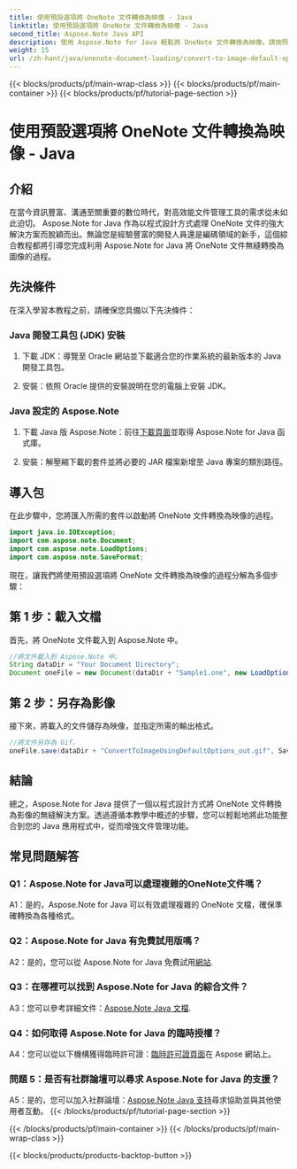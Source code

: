 ```yaml
---
title: 使用預設選項將 OneNote 文件轉換為映像 - Java
linktitle: 使用預設選項將 OneNote 文件轉換為映像 - Java
second_title: Aspose.Note Java API
description: 使用 Aspose.Note for Java 輕鬆將 OneNote 文件轉換為映像。請按照此逐步教學進行無縫整合。
weight: 15
url: /zh-hant/java/onenote-document-loading/convert-to-image-default-options/
---
```


{{< blocks/products/pf/main-wrap-class >}}
{{< blocks/products/pf/main-container >}}
{{< blocks/products/pf/tutorial-page-section >}}

# 使用預設選項將 OneNote 文件轉換為映像 - Java

## 介紹

在當今資訊豐富、溝通至關重要的數位時代，對高效能文件管理工具的需求從未如此迫切。 Aspose.Note for Java 作為以程式設計方式處理 OneNote 文件的強大解決方案而脫穎而出。無論您是經驗豐富的開發人員還是編碼領域的新手，這個綜合教程都將引導您完成利用 Aspose.Note for Java 將 OneNote 文件無縫轉換為圖像的過程。

## 先決條件

在深入學習本教程之前，請確保您具備以下先決條件：

### Java 開發工具包 (JDK) 安裝

1. 下載 JDK：導覽至 Oracle 網站並下載適合您的作業系統的最新版本的 Java 開發工具包。
   
2. 安裝：依照 Oracle 提供的安裝說明在您的電腦上安裝 JDK。

### Java 設定的 Aspose.Note

1. 下載 Java 版 Aspose.Note：前往[下載頁面](https://releases.aspose.com/note/java/)並取得 Aspose.Note for Java 函式庫。
   
2. 安裝：解壓縮下載的套件並將必要的 JAR 檔案新增至 Java 專案的類別路徑。

## 導入包

在此步驟中，您將匯入所需的套件以啟動將 OneNote 文件轉換為映像的過程。

```java
import java.io.IOException;
import com.aspose.note.Document;
import com.aspose.note.LoadOptions;
import com.aspose.note.SaveFormat;
```

現在，讓我們將使用預設選項將 OneNote 文件轉換為映像的過程分解為多個步驟：

## 第 1 步：載入文檔

首先，將 OneNote 文件載入到 Aspose.Note 中。

```java
//將文件載入到 Aspose.Note 中。
String dataDir = "Your Document Directory";
Document oneFile = new Document(dataDir + "Sample1.one", new LoadOptions());
```

## 第 2 步：另存為影像

接下來，將載入的文件儲存為映像，並指定所需的輸出格式。

```java
//將文件另存為 Gif。
oneFile.save(dataDir + "ConvertToImageUsingDefaultOptions_out.gif", SaveFormat.Gif);
```

## 結論

總之，Aspose.Note for Java 提供了一個以程式設計方式將 OneNote 文件轉換為影像的無縫解決方案。透過遵循本教學中概述的步驟，您可以輕鬆地將此功能整合到您的 Java 應用程式中，從而增強文件管理功能。

## 常見問題解答

### Q1：Aspose.Note for Java可以處理複雜的OneNote文件嗎？

A1：是的，Aspose.Note for Java 可以有效處理複雜的 OneNote 文檔，確保準確轉換為各種格式。

### Q2：Aspose.Note for Java 有免費試用版嗎？

 A2：是的，您可以從 Aspose.Note for Java 免費試用[網站](https://releases.aspose.com/).

### Q3：在哪裡可以找到 Aspose.Note for Java 的綜合文件？

 A3：您可以參考詳細文件：[Aspose.Note Java 文檔](https://reference.aspose.com/note/java/).

### Q4：如何取得 Aspose.Note for Java 的臨時授權？

 A4：您可以從以下機構獲得臨時許可證：[臨時許可證頁面](https://purchase.aspose.com/temporary-license/)在 Aspose 網站上。

### 問題 5：是否有社群論壇可以尋求 Aspose.Note for Java 的支援？

 A5：是的，您可以加入社群論壇：[Aspose.Note Java 支持](https://forum.aspose.com/c/note/28)尋求協助並與其他使用者互動。
{{< /blocks/products/pf/tutorial-page-section >}}

{{< /blocks/products/pf/main-container >}}
{{< /blocks/products/pf/main-wrap-class >}}

{{< blocks/products/products-backtop-button >}}
